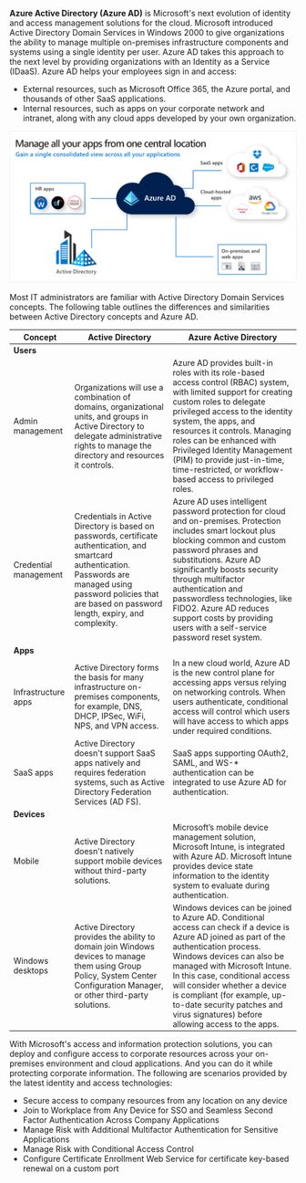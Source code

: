 **Azure Active Directory (Azure AD)** is Microsoft's next evolution of identity and access management solutions for the cloud. Microsoft introduced Active Directory Domain Services in Windows 2000 to give organizations the ability to manage multiple on-premises infrastructure components and systems using a single identity per user. Azure AD takes this approach to the next level by providing organizations with an Identity as a Service (IDaaS). Azure AD helps your employees sign in and access:

- External resources, such as Microsoft Office 365, the Azure portal, and thousands of other SaaS applications.
- Internal resources, such as apps on your corporate network and intranet, along with any cloud apps developed by your own organization.

![Manage all your apps from one central location](../media/manage-apps-central-location.png)

Most IT administrators are familiar with Active Directory Domain Services concepts. The following table outlines the differences and similarities between Active Directory concepts and Azure AD.

|Concept   | Active Directory  | Azure Active Directory  |
|---|---|---|
| **Users**  |   |   |
| Admin management  | Organizations will use a combination of domains, organizational units, and groups in Active Directory to delegate administrative rights to manage the directory and resources it controls.  | Azure AD provides built-in roles with its role-based access control (RBAC) system, with limited support for creating custom roles to delegate privileged access to the identity system, the apps, and resources it controls. Managing roles can be enhanced with Privileged Identity Management (PIM) to provide just-in-time, time-restricted, or workflow-based access to privileged roles.|
| Credential management  | Credentials in Active Directory is based on passwords, certificate authentication, and smartcard authentication. Passwords are managed using password policies that are based on password length, expiry, and complexity.  | Azure AD uses intelligent password protection for cloud and on-premises. Protection includes smart lockout plus blocking common and custom password phrases and substitutions. Azure AD significantly boosts security through multifactor authentication and passwordless technologies, like FIDO2. Azure AD reduces support costs by providing users with a self-service password reset system.|
|  **Apps** |   |   |
| Infrastructure apps  | Active Directory forms the basis for many infrastructure on-premises components, for example, DNS, DHCP, IPSec, WiFi, NPS, and VPN access.  | In a new cloud world, Azure AD is the new control plane for accessing apps versus relying on networking controls. When users authenticate, conditional access will control which users will have access to which apps under required conditions.  |
|  SaaS apps | Active Directory doesn't support SaaS apps natively and requires federation systems, such as Active Directory Federation Services (AD FS).  | SaaS apps supporting OAuth2, SAML, and WS-* authentication can be integrated to use Azure AD for authentication.  |
| **Devices** |   |   |
| Mobile  | Active Directory doesn't natively support mobile devices without third-party solutions.  | Microsoft’s mobile device management solution, Microsoft Intune, is integrated with Azure AD. Microsoft Intune provides device state information to the identity system to evaluate during authentication.  |
| Windows desktops | Active Directory provides the ability to domain join Windows devices to manage them using Group Policy, System Center Configuration Manager, or other third-party solutions.  | Windows devices can be joined to Azure AD. Conditional access can check if a device is Azure AD joined as part of the authentication process. Windows devices can also be managed with Microsoft Intune. In this case, conditional access will consider whether a device is compliant (for example, up-to-date security patches and virus signatures) before allowing access to the apps.  |

With Microsoft's access and information protection solutions, you can deploy and configure access to corporate resources across your on-premises environment and cloud applications. And you can do it while protecting corporate information. The following are scenarios provided by the latest identity and access technologies:

- Secure access to company resources from any location on any device
- Join to Workplace from Any Device for SSO and Seamless Second Factor Authentication Across Company Applications
- Manage Risk with Additional Multifactor Authentication for Sensitive Applications
- Manage Risk with Conditional Access Control
- Configure Certificate Enrollment Web Service for certificate key-based renewal on a custom port
